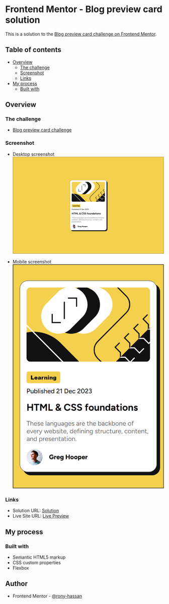 # Frontend Mentor - Blog preview card solution

This is a solution to the [Blog preview card challenge on Frontend Mentor](https://www.frontendmentor.io/challenges/blog-preview-card-ckPaj01IcS).

## Table of contents

- [Overview](#overview)
  - [The challenge](#the-challenge)
  - [Screenshot](#screenshot)
  - [Links](#links)
- [My process](#my-process)
  - [Built with](#built-with)

## Overview

### The challenge

- [Blog preview card challenge](https://www.frontendmentor.io/challenges/blog-preview-card-ckPaj01IcS)

### Screenshot

- Desktop screenshot
![Desktop](Design/Desktop.png)

- Mobile screenshot
![Mobile](Design/Mobile.png)

### Links

- Solution URL: [Solution](https://www.frontendmentor.io/solutions/responsive-flex-layout-I3DzYD3WLn)
- Live Site URL: [Live Preview](https://rony-hassan.github.io/frontend-blog/)

## My process

### Built with

- Semantic HTML5 markup
- CSS custom properties
- Flexbox

## Author

- Frontend Mentor - [@rony-hassan](https://www.frontendmentor.io/profile/rony-hassan)
